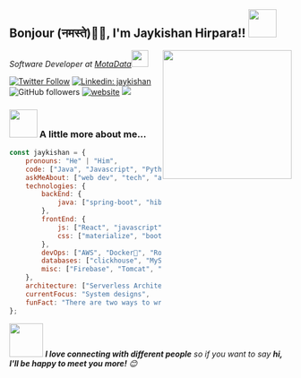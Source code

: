 



<h2>Bonjour (नमस्ते)🙏🏻, I'm Jaykishan Hirpara!! <img src="https://media.giphy.com/media/7B4RiJkWLlF8PtM9jB/giphy.gif" width="50"></h2>
<img align='right' src="https://media.giphy.com/media/IoP0PvbbSWGAM/giphy.gif" width="230">
<p><em>Software Developer at <a href="https://www.motadata.com/">MotaData</a><img src="https://media.giphy.com/media/MdXCq7ono60h4ueQZl/giphy.gif" width="30"> 
</em></p>

[![Twitter Follow](https://img.shields.io/twitter/follow/jaykishanss?label=Follow)](https://twitter.com/intent/follow?screen_name=jaykishanss)
[![Linkedin: jaykishan](https://img.shields.io/badge/-jaykishan-blue?style=flat-square&logo=Linkedin&logoColor=white&link=https://www.linkedin.com/in/jaykishanss23/)](https://www.linkedin.com/in/jaykishanss23/)
![GitHub followers](https://img.shields.io/github/followers/jaykishanstax?label=Follow&style=social)
[![website](https://img.shields.io/badge/Website-46a2f1.svg?&style=flat-square&logo=Google-Chrome&logoColor=white&link=https://jaykishanss23.me/)](https://jaykishanss23.me/)
![](https://visitor-badge.glitch.me/badge?page_id=jaykishanstax.jaykishanstax)


### <img src="https://media.giphy.com/media/VgCDAzcKvsR6OM0uWg/giphy.gif" width="50"> A little more about me...  

```javascript
const jaykishan = {
    pronouns: "He" | "Him",
    code: ["Java", "Javascript", "Python", "Java", "html"],
    askMeAbout: ["web dev", "tech", "app dev", "photography"],
    technologies: {
        backEnd: {
            java: ["spring-boot", "hibernate", "rest api", "vertx", "junit", "Struts"],
        },
        frontEnd: {
            js: ["React", "javascript"],
            css: ["materialize", "bootstrap"]
        },
        devOps: ["AWS", "Docker🐳", "Route53", "Nginx", "EC2"],
        databases: ["clickhouse", "MySql", "sqlite", "redis", "H2"],
        misc: ["Firebase", "Tomcat", "selenium", "open-cv", "Oauth", "ELK", "maven"]
    },
    architecture: ["Serverless Architecture", "Progressive web applications", "Single page applications"],
    currentFocus: "System designs",
    funFact: "There are two ways to write error-free programs; only the third one works"
};
```

<img src="https://media.giphy.com/media/LnQjpWaON8nhr21vNW/giphy.gif" width="60"> <em><b>I love connecting with different people</b> so if you want to say <b>hi, I'll be happy to meet you more!</b> 😊</em>







